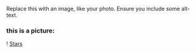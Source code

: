 Replace this with an image, like your photo. Ensure you include some alt-text.
### this is a picture:
! [Stars](https://media.thatsweetgift.com/wp-content/uploads/2019/07/name-a-star-gift.jpg)
